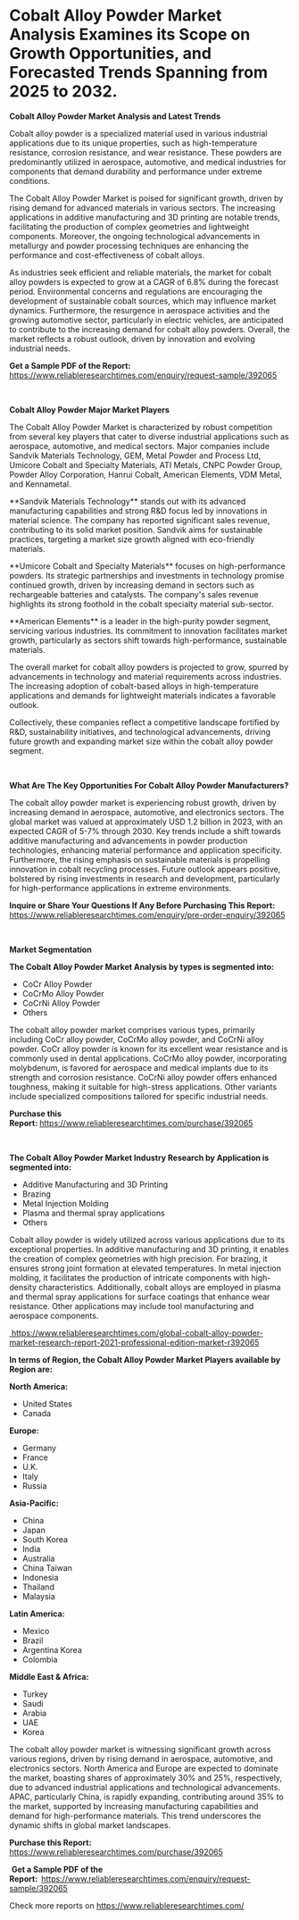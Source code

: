 <p><h1>Cobalt Alloy Powder Market Analysis Examines its Scope on Growth Opportunities, and Forecasted Trends Spanning from 2025 to 2032.</h1></p><p><strong>Cobalt Alloy Powder Market Analysis and Latest Trends</strong></p>
<p><p>Cobalt alloy powder is a specialized material used in various industrial applications due to its unique properties, such as high-temperature resistance, corrosion resistance, and wear resistance. These powders are predominantly utilized in aerospace, automotive, and medical industries for components that demand durability and performance under extreme conditions. </p><p>The Cobalt Alloy Powder Market is poised for significant growth, driven by rising demand for advanced materials in various sectors. The increasing applications in additive manufacturing and 3D printing are notable trends, facilitating the production of complex geometries and lightweight components. Moreover, the ongoing technological advancements in metallurgy and powder processing techniques are enhancing the performance and cost-effectiveness of cobalt alloys.</p><p>As industries seek efficient and reliable materials, the market for cobalt alloy powders is expected to grow at a CAGR of 6.8% during the forecast period. Environmental concerns and regulations are encouraging the development of sustainable cobalt sources, which may influence market dynamics. Furthermore, the resurgence in aerospace activities and the growing automotive sector, particularly in electric vehicles, are anticipated to contribute to the increasing demand for cobalt alloy powders. Overall, the market reflects a robust outlook, driven by innovation and evolving industrial needs.</p></p>
<p><strong>Get a Sample PDF of the Report:&nbsp;</strong> <a href="https://www.reliableresearchtimes.com/enquiry/request-sample/392065?utm_campaign=3088&utm_medium=2&utm_source=Github&utm_content=ia&utm_term=29032025&utm_id=cobalt-alloy-powder">https://www.reliableresearchtimes.com/enquiry/request-sample/392065</a></p>
<p>&nbsp;</p>
<p><strong>Cobalt Alloy Powder Major Market Players</strong></p>
<p><p>The Cobalt Alloy Powder Market is characterized by robust competition from several key players that cater to diverse industrial applications such as aerospace, automotive, and medical sectors. Major companies include Sandvik Materials Technology, GEM, Metal Powder and Process Ltd, Umicore Cobalt and Specialty Materials, ATI Metals, CNPC Powder Group, Powder Alloy Corporation, Hanrui Cobalt, American Elements, VDM Metal, and Kennametal.</p><p>**Sandvik Materials Technology** stands out with its advanced manufacturing capabilities and strong R&D focus led by innovations in material science. The company has reported significant sales revenue, contributing to its solid market position. Sandvik aims for sustainable practices, targeting a market size growth aligned with eco-friendly materials.</p><p>**Umicore Cobalt and Specialty Materials** focuses on high-performance powders. Its strategic partnerships and investments in technology promise continued growth, driven by increasing demand in sectors such as rechargeable batteries and catalysts. The company's sales revenue highlights its strong foothold in the cobalt specialty material sub-sector.</p><p>**American Elements** is a leader in the high-purity powder segment, servicing various industries. Its commitment to innovation facilitates market growth, particularly as sectors shift towards high-performance, sustainable materials.</p><p>The overall market for cobalt alloy powders is projected to grow, spurred by advancements in technology and material requirements across industries. The increasing adoption of cobalt-based alloys in high-temperature applications and demands for lightweight materials indicates a favorable outlook.</p><p>Collectively, these companies reflect a competitive landscape fortified by R&D, sustainability initiatives, and technological advancements, driving future growth and expanding market size within the cobalt alloy powder segment.</p></p>
<p>&nbsp;</p>
<p><strong>What Are The Key Opportunities For Cobalt Alloy Powder Manufacturers?</strong></p>
<p><p>The cobalt alloy powder market is experiencing robust growth, driven by increasing demand in aerospace, automotive, and electronics sectors. The global market was valued at approximately USD 1.2 billion in 2023, with an expected CAGR of 5-7% through 2030. Key trends include a shift towards additive manufacturing and advancements in powder production technologies, enhancing material performance and application specificity. Furthermore, the rising emphasis on sustainable materials is propelling innovation in cobalt recycling processes. Future outlook appears positive, bolstered by rising investments in research and development, particularly for high-performance applications in extreme environments.</p></p>
<p><strong>Inquire or Share Your Questions If Any Before Purchasing This Report:</strong> <a href="https://www.reliableresearchtimes.com/enquiry/pre-order-enquiry/392065?utm_campaign=3088&utm_medium=2&utm_source=Github&utm_content=ia&utm_term=29032025&utm_id=cobalt-alloy-powder">https://www.reliableresearchtimes.com/enquiry/pre-order-enquiry/392065</a></p>
<p>&nbsp;</p>
<p><strong>Market Segmentation</strong></p>
<p><strong>The Cobalt Alloy Powder Market Analysis by types is segmented into:</strong></p>
<p><ul><li>CoCr Alloy Powder</li><li>CoCrMo Alloy Powder</li><li>CoCrNi Alloy Powder</li><li>Others</li></ul></p>
<p><p>The cobalt alloy powder market comprises various types, primarily including CoCr alloy powder, CoCrMo alloy powder, and CoCrNi alloy powder. CoCr alloy powder is known for its excellent wear resistance and is commonly used in dental applications. CoCrMo alloy powder, incorporating molybdenum, is favored for aerospace and medical implants due to its strength and corrosion resistance. CoCrNi alloy powder offers enhanced toughness, making it suitable for high-stress applications. Other variants include specialized compositions tailored for specific industrial needs.</p></p>
<p><strong>Purchase this Report:&nbsp;</strong><a href="https://www.reliableresearchtimes.com/purchase/392065?utm_campaign=3088&utm_medium=2&utm_source=Github&utm_content=ia&utm_term=29032025&utm_id=cobalt-alloy-powder">https://www.reliableresearchtimes.com/purchase/392065</a></p>
<p>&nbsp;</p>
<p><strong>The Cobalt Alloy Powder Market Industry Research by Application is segmented into:</strong></p>
<p><ul><li>Additive Manufacturing and 3D Printing</li><li>Brazing</li><li>Metal Injection Molding</li><li>Plasma and thermal spray applications</li><li>Others</li></ul></p>
<p><p>Cobalt alloy powder is widely utilized across various applications due to its exceptional properties. In additive manufacturing and 3D printing, it enables the creation of complex geometries with high precision. For brazing, it ensures strong joint formation at elevated temperatures. In metal injection molding, it facilitates the production of intricate components with high-density characteristics. Additionally, cobalt alloys are employed in plasma and thermal spray applications for surface coatings that enhance wear resistance. Other applications may include tool manufacturing and aerospace components.</p></p>
<p><a href="https://www.reliableresearchtimes.com/global-cobalt-alloy-powder-market-research-report-2021-professional-edition-market-r392065?utm_campaign=3088&utm_medium=2&utm_source=Github&utm_content=ia&utm_term=29032025&utm_id=cobalt-alloy-powder">&nbsp;https://www.reliableresearchtimes.com/global-cobalt-alloy-powder-market-research-report-2021-professional-edition-market-r392065</a></p>
<p><strong>In terms of Region, the Cobalt Alloy Powder Market Players available by Region are:</strong></p>
<p>
    <p> <strong> North America: </strong>
        <ul>
            <li>United States</li>
            <li>Canada</li>
        </ul>
        </p> 
    <p> <strong> Europe: </strong>
        <ul>
            <li>Germany</li>
            <li>France</li>
            <li>U.K.</li>
            <li>Italy</li>
            <li>Russia</li>
        </ul>
        </p> 
    <p> <strong> Asia-Pacific: </strong>
        <ul>
            <li>China</li>
            <li>Japan</li>
            <li>South Korea</li>
            <li>India</li>
            <li>Australia</li>
            <li>China Taiwan</li>
            <li>Indonesia</li>
            <li>Thailand</li>
            <li>Malaysia</li>
        </ul>
        </p> 
    <p> <strong> Latin America: </strong>
        <ul>
            <li>Mexico</li>
            <li>Brazil</li>
            <li>Argentina Korea</li>
            <li>Colombia</li>
        </ul>
        </p> 
    <p> <strong> Middle East & Africa: </strong>
        <ul>
            <li>Turkey</li>
            <li>Saudi</li>
            <li>Arabia</li>
            <li>UAE</li>
            <li>Korea</li>
        </ul>
    </p>
    </p>
<p><p>The cobalt alloy powder market is witnessing significant growth across various regions, driven by rising demand in aerospace, automotive, and electronics sectors. North America and Europe are expected to dominate the market, boasting shares of approximately 30% and 25%, respectively, due to advanced industrial applications and technological advancements. APAC, particularly China, is rapidly expanding, contributing around 35% to the market, supported by increasing manufacturing capabilities and demand for high-performance materials. This trend underscores the dynamic shifts in global market landscapes.</p></p>
<p><strong>Purchase this Report: </strong><a href="https://www.reliableresearchtimes.com/purchase/392065?utm_campaign=3088&utm_medium=2&utm_source=Github&utm_content=ia&utm_term=29032025&utm_id=cobalt-alloy-powder">https://www.reliableresearchtimes.com/purchase/392065</a></p>
<p>&nbsp;<strong>Get a Sample PDF of the Report:&nbsp;&nbsp;</strong><a href="https://www.reliableresearchtimes.com/enquiry/request-sample/392065?utm_campaign=3088&utm_medium=2&utm_source=Github&utm_content=ia&utm_term=29032025&utm_id=cobalt-alloy-powder">https://www.reliableresearchtimes.com/enquiry/request-sample/392065</a></p>
<p><strong></strong></p>
<p>Check more reports on <a href="https://www.reliableresearchtimes.com/?utm_campaign=3088&utm_medium=2&utm_source=Github&utm_content=ia&utm_term=29032025&utm_id=cobalt-alloy-powder">https://www.reliableresearchtimes.com/</a></p>
